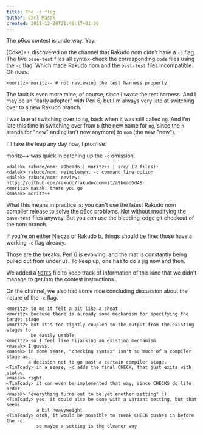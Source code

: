 ```yaml
---
title: The -c flag
author: Carl Mäsak
created: 2011-12-28T21:49:17+01:00
---
```

The p6cc contest is underway. Yay.

\[Coke]++ discovered on the channel that Rakudo nom didn't have a `-c` flag. The five `base-test` files all syntax-check the corresponding `code` files using the `-c` flag. Which made Rakudo nom and the `bast-test` files incompatible. Oh noes.

    <moritz> moritz-- # not reviewing the test harness properly

The fault is even more mine, of course, since I *wrote* the test harness. And I may be an "early adopter" with Perl 6, but I'm always very late at switching over to a new Rakudo branch.

I was late at switching over to `ng`, back when it was still called `ng`. And I'm late this time in switching over from `b` (the new name for `ng`, since the `n` stands for "new" and `ng` isn't new anymore) to `nom` (the new "new").

I'll take the leap any day now, I promise.

moritz++ was quick in patching up the `-c` omission.

    <dalek> rakudo/nom: a9bead6 | moritz++ | src/ (2 files):
    <dalek> rakudo/nom: reimplement -c command line option
    <dalek> rakudo/nom: review: https://github.com/rakudo/rakudo/commit/a9bead6d48
    <moritz> masak: there you go
    <masak> moritz++

What this means in practice is: you can't use the latest Rakudo nom compiler release to solve the p6cc problems. Not without modifying the `base-test` files anyway. But you *can* use the bleeding-edge git checkout of the nom branch.

If you're on either Niecza or Rakudo b, things should be fine: those have a working `-c` flag already.

Those are the breaks. Perl 6 is evolving, and the mat is constantly being pulled out from under us. To keep up, one has to do a jig now and then.

We added a [`NOTES`](http://strangelyconsistent.org/p6cc2011/NOTES) file to keep track of information of this kind that we didn't manage to get into the contest instructions.

On the channel, we also had some nice concluding discussion about the nature of the `-c` flag.

    <moritz> to me it felt a bit like a cheat
    <moritz> because there is already some mechanism for specifying the target stage
    <moritz> but it's too tightly coupled to the output from the existing stages to
             be easily usable
    <moritz> so I feel like hijacking an existing mechanism
    <masak> I guess.
    <masak> in some sense, "checking syntax" isn't so much of a compiler stage as...
            a decision not to go past a certain compiler stage.
    <TimToady> in a sense, -c adds the final CHECK, that just exits with status
    <masak> right.
    <TimToady> it can even be implemented that way, since CHECKS do lifo order
    <masak> "everything turns out to be yet another setting" :)
    <TimToady> yes, it could also be done with a variant setting, but that seems
               a bit heavyweight
    <TimToady> otoh, it would be possible to sneak CHECK pushes in before the -c,
               so maybe a setting is the cleaner way
